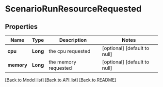 # ScenarioRunResourceRequested
## Properties

Name | Type | Description | Notes
------------ | ------------- | ------------- | -------------
**cpu** | **Long** | the cpu requested | [optional] [default to null]
**memory** | **Long** | the memory requested | [optional] [default to null]

[[Back to Model list]](../README.md#documentation-for-models) [[Back to API list]](../README.md#documentation-for-api-endpoints) [[Back to README]](../README.md)

